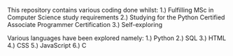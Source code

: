 This repository contains various coding done whilst:
1.) Fulfilling MSc in Computer Science study requirements
2.) Studying for the Python Certified Associate Programmer Certification 
3.) Self-exploring

Various languages have been explored namely:
1.) Python
2.) SQL
3.) HTML
4.) CSS
5.) JavaScript
6.) C
